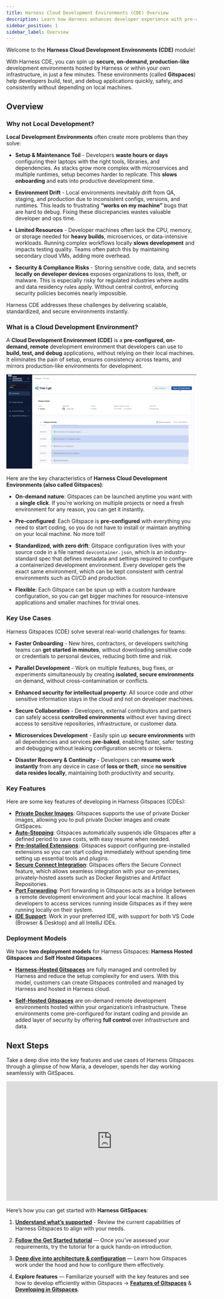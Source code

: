 ```yaml
---
title: Harness Cloud Development Environments (CDE) Overview
description: Learn how Harness enhances developer experience with pre-configured cloud development environments.
sidebar_position: 1
sidebar_label: Overview
---
```


Welcome to the **Harness Cloud Development Environments (CDE)** module!

With Harness CDE, you can spin up **secure, on-demand, production-like** development environments hosted by Harness or within your own infrastructure, in just a few minutes. These environments (called **Gitspaces**) help developers build, test, and debug applications quickly, safely, and consistently without depending on local machines.

## Overview
### Why not Local Development? 
**Local Development Environments** often create more problems than they solve:

- **Setup & Maintenance Toil** - Developers **waste hours or days** configuring their laptops with the right tools, libraries, and dependencies. As stacks grow more complex with microservices and multiple runtimes, setup becomes harder to replicate. This **slows onboarding** and eats into productive development time.

- **Environment Drift** - Local environments inevitably drift from QA, staging, and production due to inconsistent configs, versions, and runtimes. This leads to frustrating **“works on my machine”** bugs that are hard to debug. Fixing these discrepancies wastes valuable developer and ops time.

- **Limited Resources** - Developer machines often lack the CPU, memory, or storage needed for **heavy builds**, microservices, or data-intensive workloads. Running complex workflows locally **slows development** and impacts testing quality. Teams often patch this by maintaining secondary cloud VMs, adding more overhead.

- **Security & Compliance Risks** - Storing sensitive code, data, and secrets **locally on developer devices** exposes organizations to loss, theft, or malware. This is especially risky for regulated industries where audits and data residency rules apply. Without central control, enforcing security policies becomes nearly impossible.

Harness CDE addresses these challenges by delivering scalable, standardized, and secure environments instantly.

###  What is a Cloud Development Environment? 
A **Cloud Development Environment (CDE)** is a **pre-configured, on-demand, remote** development environment that developers can use to **build, test, and debug** applications, without relying on their local machines.
It eliminates the pain of setup, ensures consistency across teams, and mirrors production-like environments for development.

![](./static/gitspaces-overview.png)

Here are the key characteristics of **Harness Cloud Development Environments (also called Gitspaces)**:
- **On-demand nature**: Gitspaces can be launched anytime you want with a **single click**. If you’re working on multiple projects or need a fresh environment for any reason, you can get it instantly.

- **Pre-configured**: Each Gitspace is **pre-configured** with everything you need to start coding, so you do not have to install or maintain anything on your local machine. No more toil!

- **Standardized, with zero drift**: Gitspace configuration lives with your source code in a file named ``devcontainer.json``, which is an industry-standard spec that defines metadata and settings required to configure a containerized development environment. Every developer gets the exact same environment, which can be kept consistent with central environments such as CI/CD and production.

- **Flexible**: Each Gitspace can be spun up with a custom hardware configuration, so you can get bigger machines for resource-intensive applications and smaller machines for trivial ones.

### Key Use Cases
Harness Gitspaces (CDE) solve several real-world challenges for teams:

- **Faster Onboarding** - New hires, contractors, or developers switching teams can **get started in minutes**, without downloading sensitive code or credentials to personal devices, reducing both time and risk.

- **Parallel Development** - Work on multiple features, bug fixes, or experiments simultaneously by creating **isolated, secure environments** on demand, without cross-contamination or conflicts.

- **Enhanced security for intellectual property**: All source code and other sensitive information stays in the cloud and not on developer machines. 

- **Secure Collaboration** - Developers, external contributors and partners can safely access **controlled environments** without ever having direct access to sensitive repositories, infrastructure, or customer data.

- **Microservices Development** - Easily spin up **secure environments** with all dependencies and services **pre-baked**, enabling faster, safer testing and debugging without leaking configuration secrets or tokens.

- **Disaster Recovery & Continuity** - Developers can **resume work instantly** from any device in case of **loss or theft**, since **no sensitive data resides locally**, maintaining both productivity and security.

### Key Features
Here are some key features of developing in Harness Gitspaces (CDEs):

* [**Private Docker Images**](/docs/cloud-development-environments/features-of-gitspaces/private-docker-images.md): Gitspaces supports the use of private Docker images, allowing you to pull private Docker images and create GitSpaces.
* [**Auto-Stopping**](/docs/cloud-development-environments/features-of-gitspaces/auto-stopping.md): Gitspaces automatically suspends idle Gitspaces after a defined period to save costs, with easy resume when needed.
* [**Pre-Installed Extensions**](/docs/cloud-development-environments/develop-using-cde/extensions.md): Gitspaces support configuring pre-installed extensions so you can start coding immediately without spending time setting up essential tools and plugins.
* [**Secure Connect Integration**](/docs/cloud-development-environments/features-of-gitspaces/secure-connect.md): Gitspaces offers the Secure Connect feature, which allows seamless integration with your on-premises, privately-hosted assets such as Docker Registries and Artifact Repositories.
* [**Port Forwarding**](/docs/cloud-development-environments/develop-using-cde/port-forwarding.md): Port forwarding in Gitspaces acts as a bridge between a remote development environment and your local machine. It allows developers to access services running inside Gitspaces as if they were running locally on their system.
* [**IDE Support**](/docs/category/ides): Work in your preferred IDE, with support for both VS Code (Browser & Desktop) and all IntelliJ IDEs.

### Deployment Models 
We have **two deployment models** for Harness Gitspaces: **Harness Hosted Gitspaces** and **Self Hosted Gitspaces**. 

- [**Harness-Hosted Gitspaces**](/docs/cloud-development-environments/introduction/quickstart-guide.md) are fully managed and controlled by Harness and reduce the setup complexity for end users. With this model, customers can create Gitspaces controlled and managed by Harness and hosted in Harness cloud. 

- [**Self-Hosted Gitspaces**](/docs/cloud-development-environments/introduction/self-hosted.md) are on-demand remote development environments hosted within your organization’s infrastructure. These environments come pre-configured for instant coding and provide an added layer of security by offering **full control** over infrastructure and data.


## Next Steps

Take a deep dive into the key features and use cases of Harness Gitspaces through a glimpse of how Maria, a developer, spends her day working seamlessly with GitSpaces.

<iframe width="560" height="315" src="https://www.youtube.com/embed/pEianR6PCPY?si=tCJKw0vAsu7yye95" title="YouTube video player" frameborder="0" allow="accelerometer; autoplay; clipboard-write; encrypted-media; gyroscope; picture-in-picture; web-share" referrerpolicy="strict-origin-when-cross-origin" allowfullscreen></iframe>

Here’s how you can get started with **Harness GitSpaces**:

1. [**Understand what’s supported**](/docs/cloud-development-environments/introduction/whats-supported.md) - Review the current capabilities of Harness Gitspaces to align with your needs.

2. [**Follow the Get Started tutorial**](/docs/category/get-started-1) — Once you’ve assessed your requirements, try the tutorial for a quick hands-on introduction. 

3. [**Deep dive into architecture & configuration**](/docs/category/deep-dive-into-gitspaces) — Learn how Gitspaces work under the hood and how to configure them effectively. 

4. **Explore features** — Familiarize yourself with the key features and see how to develop efficiently within Gitspaces -> [**Features of Gitspaces**](/docs/category/features-of-gitspaces) & [**Developing in Gitspaces**](/docs/category/develop-in-gitspaces). 
